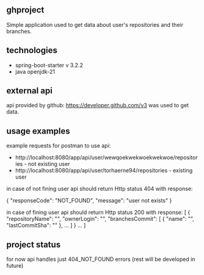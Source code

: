 ## ghproject
Simple application used to get data about user's 
repositories and their branches.


## technologies
* spring-boot-starter v 3.2.2
* java openjdk-21

## external api
api provided by github:
https://developer.github.com/v3
was used to get data.

## usage examples
example requests for postman to use api:
* http://localhost:8080/app/api/user/wewqoekwekwoekwekwoe/repositories - not existing user
* http://localhost:8080/app/api/user/torhaerne94/repositories - existing user

in case of not fining user api should return Http status 404 with response:

{
    "responseCode": "NOT_FOUND",
    "message": "user not exists"
}

in case of fining user api should return Http status 200 with response:
[
    {
    "repositoryName": "",
    "ownerLogin": "",
    "branchesCommit": [
        {
            "name": "",
            "lastCommitSha": ""
        }, ...
    ]
    } ...
]

## project status
for now api handles just 404_NOT_FOUND errors (rest will be developed in future)